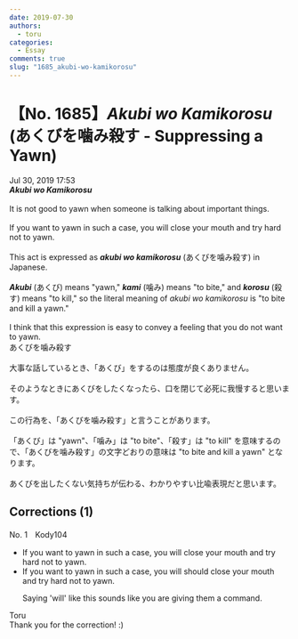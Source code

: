 ```yaml
---
date: 2019-07-30
authors:
  - toru
categories:
  - Essay
comments: true
slug: "1685_akubi-wo-kamikorosu"
---
```


# 【No. 1685】<strong><em>Akubi wo Kamikorosu</strong></em> (あくびを噛み殺す - Suppressing a Yawn)
<div class="date">Jul 30, 2019 17:53</div>
<div id="post"><div id="body_show_ori">
<strong><em>Akubi wo Kamikorosu</strong></em><br/><br/>It is not good to yawn when someone is talking about important things.<br/><br/>If you want to yawn in such a case, you will close your mouth and try hard not to yawn.<br/><br/>This act is expressed as <strong><em>akubi wo kamikorosu</em></strong> (あくびを噛み殺す) in Japanese.<br/><br/><strong><em>Akubi</em></strong> (あくび) means "yawn," <strong><em>kami</em></strong> (噛み) means "to bite," and <strong><em>korosu</em></strong> (殺す) means "to kill," so the literal meaning of <em>akubi wo kamikorosu</em> is "to bite and kill a yawn."<br/><br/>I think that this expression is easy to convey a feeling that you do not want to yawn.
</div></div>

<!-- more -->

<div id="post_ja"><div id="body_show_mo">
あくびを噛み殺す<br/><br/>大事な話しているとき、「あくび」をするのは態度が良くありません。<br/><br/>そのようなときにあくびをしたくなったら、口を閉じて必死に我慢すると思います。<br/><br/>この行為を、「あくびを噛み殺す」と言うことがあります。<br/><br/>「あくび」は "yawn"、「噛み」は "to bite"、「殺す」は "to kill" を意味するので、「あくびを噛み殺す」の文字どおりの意味は "to bite and kill a yawn" となります。<br/><br/>あくびを出したくない気持ちが伝わる、わかりやすい比喩表現だと思います。
</div></div>

## Corrections (1)
<div id="block"><div class="first_name"> No. 1　<span class="just_name">Kody104</span></div><div id="block2">
<ul class="correction_field">
<li class="incorrect">If you want to yawn in such a case, you will close your mouth and try hard not to yawn.</li>
<li class="corrected correct">
If you want to yawn in such a case, you <span class="sline">will</span> <span class="f_red">should</span> close your mouth and try hard not to yawn.
<p class="correction_comment">Saying 'will' like this sounds like you are giving them a command.</p>
</li>
</ul>
</div><div class="name"><span class="just_name">Toru</span><br>
Thank you for the correction! :)
</div>
</div>
